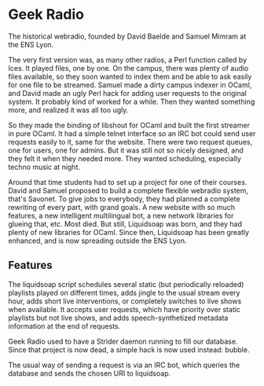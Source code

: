 # Geek Radio

The historical webradio, founded by David Baelde and Samuel Mimram at the ENS
Lyon.

The very first version was, as many other radios, a Perl function called by
Ices. It played files, one by one. On the campus, there was plenty of audio
files available, so they soon wanted to index them and be able to ask easily for
one file to be streamed. Samuel made a dirty campus indexer in OCaml, and David
made an ugly Perl hack for adding user requests to the original system. It
probably kind of worked for a while. Then they wanted something more, and
realized it was all too ugly.

So they made the binding of libshout for OCaml and built the first streamer in
pure OCaml. It had a simple telnet interface so an IRC bot could send user
requests easily to it, same for the website. There were two request queues, one
for users, one for admins. But it was still not so nicely designed, and they
felt it when they needed more. They wanted scheduling, especially techno music
at night.

Around that time students had to set up a project for one of their
courses. David and Samuel proposed to build a complete flexible webradio system,
that's Savonet. To give jobs to everybody, they had planned a complete rewriting
of every part, with grand goals. A new website with so much features, a new
intelligent multilingual bot, a new network libraries for glueing that,
etc. Most died. But still, Liquidsoap was born, and they had plenty of new
libraries for OCaml. Since then, Liquidsoap has been greatly enhanced, and is
now spreading outside the ENS Lyon.

## Features

The liquidsoap script schedules several static (but periodically reloaded)
playlists played on different times, adds jingle to the usual stream every hour,
adds short live interventions, or completely switches to live shows when
available. It accepts user requests, which have priority over static playlists
but not live shows, and adds speech-synthetized metadata information at the end
of requests.

Geek Radio used to have a Strider daemon running to fill our database. Since
that project is now dead, a simple hack is now used instead: bubble.

The usual way of sending a request is via an IRC bot, which queries the database
and sends the chosen URI to liquidsoap.
